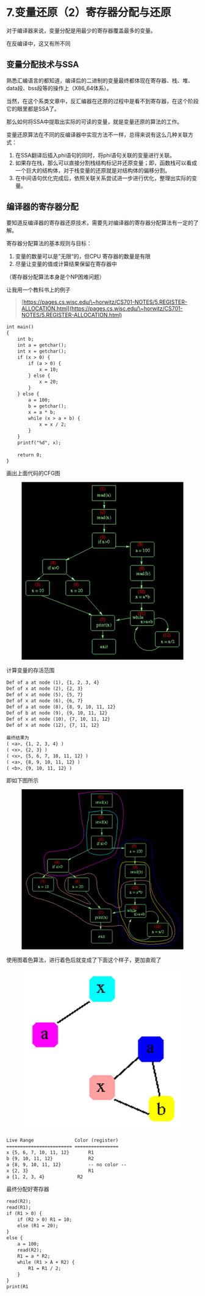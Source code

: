 # 7.变量还原（2）寄存器分配与还原

对于编译器来说，变量分配是用最少的寄存器覆盖最多的变量。

在反编译中，这又有所不同



## 变量分配技术与SSA

熟悉汇编语言的都知道，编译后的二进制的变量最终都体现在寄存器、栈、堆、data段、bss段等的操作上（X86\_64体系）。

当然，在这个系类文章中，反汇编器在还原的过程中是看不到寄存器，在这个阶段它的眼里都是SSA了。

那么如何将SSA中提取出实际的可读的变量，就是变量还原的算法的工作。

变量还原算法在不同的反编译器中实现方法不一样，总得来说有这么几种关联方式：

1. 在SSA翻译后插入phi语句的同时，将phi语句关联的变量进行关联。
2. 如果存在栈，那么可以直接分割栈结构标记并还原变量；即，函数栈可以看成一个巨大的结构体，对于栈变量的还原就是对结构体的偏移分割。
3. 在中间语句优化完成后，依照关联关系尝试进一步进行优化，整理出实际的变量。

## 编译器的寄存器分配

要知道反编译器的寄存器还原技术，需要先对编译器的寄存器分配算法有一定的了解。

寄存器分配算法的基本规则与目标：

1. 变量的数量可以是”无限“的，但CPU 寄存器的数量是有限
2. 尽量让变量的值或计算结果保留在寄存器中

（寄存器分配算法本身是个NP困难问题）

让我用一个教科书上的例子

> &#x20;[https://pages.cs.wisc.edu/\~horwitz/CS701-NOTES/5.REGISTER-ALLOCATION.html](https://pages.cs.wisc.edu/\~horwitz/CS701-NOTES/5.REGISTER-ALLOCATION.html)

```
int main()
{   
    int b;
    int a = getchar();
    int x = getchar();
    if (x > 0) {
        if (a > 0) {
            x = 10;
        } else {
            x = 20;
        }
    } else {
        a = 100;
        b = getchar();
        x = a * b;
        while (x > a + b) {
            x = x / 2;
        }
    }
    printf("%d", x);
    
    return 0;
}
```

画出上面代码的CFG图



<figure><img src="../.gitbook/assets/image (4).png" alt=""><figcaption></figcaption></figure>

计算变量的存活范围

```
Def of a at node (1), {1, 2, 3, 4}
Def of x at node (2), {2, 3}
Def of x at node (5), {5, 7}
Def of x at node (6), {6, 7}
Def of a at node (8), {8, 9, 10, 11, 12}
Def of b at node (9), {9, 10, 11, 12}
Def of x at node (10), {7, 10, 11, 12}
Def of x at node (12), {7, 11, 12}

最终结果为
( <a>, {1, 2, 3, 4} )
( <x>, {2, 3} )
( <x>, {5, 6, 7, 10, 11, 12} )
( <a>, {8, 9, 10, 11, 12} )
( <b>, {9, 10, 11, 12} )
```

即如下图所示

<figure><img src="../.gitbook/assets/image (1) (1).png" alt=""><figcaption></figcaption></figure>

使用图着色算法，进行着色后就变成了下面这个样子，更加直观了

<figure><img src="../.gitbook/assets/image (2) (1).png" alt=""><figcaption></figcaption></figure>

```
Live Range               Color (register)
======================== ================
x {5, 6, 7, 10, 11, 12}       R1
b {9, 10, 11, 12}             R2
a {8, 9, 10, 11, 12}          -- no color --
x {2, 3}                      R1
a {1, 2, 3, 4}		      R2
```

最终分配好寄存器

```
read(R2);
read(R1);
if (R1 > 0) {
    if (R2 > 0) R1 = 10;
    else (R1 = 20);
}
else {
    a = 100;
    read(R2);
    R1 = a * R2;
    while (R1 > A + R2) {
        R1 = R1 / 2;
    }
}
print(R1
```







